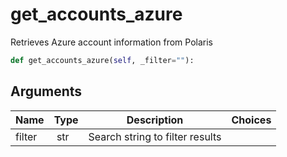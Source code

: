 # get_accounts_azure

Retrieves Azure account information from Polaris

```py
def get_accounts_azure(self, _filter=""):
```

## Arguments

| Name        | Type | Description                                                                 | Choices |
|-------------|------|-----------------------------------------------------------------------------|---------|
| filter  | str | Search string to filter results |  |





